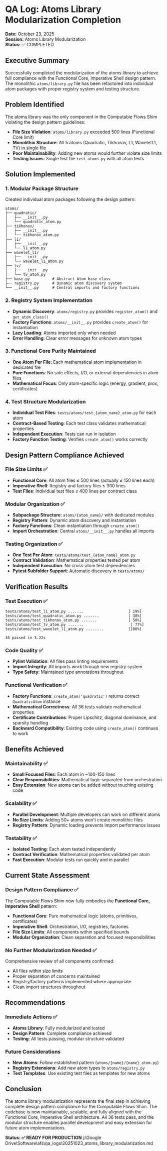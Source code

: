 # QA Log: Atoms Library Modularization Completion

**Date:** October 23, 2025  
**Session:** Atoms Library Modularization  
**Status:** ✅ COMPLETED  

## Executive Summary

Successfully completed the modularization of the atoms library to achieve full compliance with the Functional Core, Imperative Shell design pattern. The monolithic `atoms/library.py` file has been refactored into individual atom packages with proper registry system and testing structure.

## Problem Identified

The atoms library was the only component in the Computable Flows Shim violating the design pattern guidelines:

- **File Size Violation**: `atoms/library.py` exceeded 500 lines (Functional Core limit)
- **Monolithic Structure**: All 5 atoms (Quadratic, Tikhonov, L1, WaveletL1, TV) in single file
- **Poor Maintainability**: Adding new atoms would further violate size limits
- **Testing Issues**: Single test file `test_atoms.py` with all atom tests

## Solution Implemented

### 1. Modular Package Structure
Created individual atom packages following the design pattern:

```
atoms/
├── quadratic/
│   ├── __init__.py
│   └── quadratic_atom.py
├── tikhonov/
│   ├── __init__.py
│   └── tikhonov_atom.py
├── l1/
│   ├── __init__.py
│   └── l1_atom.py
├── wavelet_l1/
│   ├── __init__.py
│   └── wavelet_l1_atom.py
├── tv/
│   ├── __init__.py
│   └── tv_atom.py
├── base.py          # Abstract Atom base class
├── registry.py      # Dynamic atom discovery system
└── __init__.py      # Central imports and factory functions
```

### 2. Registry System Implementation
- **Dynamic Discovery**: `atoms/registry.py` provides `register_atom()` and `get_atom_class()`
- **Factory Functions**: `atoms/__init__.py` provides `create_atom()` for instantiation
- **Lazy Loading**: Atoms imported only when needed
- **Error Handling**: Clear error messages for unknown atom types

### 3. Functional Core Purity Maintained
- **One Atom Per File**: Each mathematical atom implementation in dedicated file
- **Pure Functions**: No side effects, I/O, or external dependencies in atom files
- **Mathematical Focus**: Only atom-specific logic (energy, gradient, prox, certificates)

### 4. Test Structure Modularization
- **Individual Test Files**: `tests/atoms/test_{atom_name}_atom.py` for each atom
- **Contract-Based Testing**: Each test class validates mathematical properties
- **Independent Execution**: Tests can run in isolation
- **Factory Function Testing**: Verifies `create_atom()` works correctly

## Design Pattern Compliance Achieved

### File Size Limits ✅
- **Functional Core**: All atom files ≤ 500 lines (actually ≤ 150 lines each)
- **Imperative Shell**: Registry and factory files ≤ 300 lines
- **Test Files**: Individual test files ≤ 400 lines per contract class

### Modular Organization ✅
- **Subpackage Structure**: `atoms/{atom_name}/` with dedicated modules
- **Registry Pattern**: Dynamic atom discovery and instantiation
- **Factory Functions**: Clean instantiation through `create_atom()`
- **Import Orchestration**: Central `atoms/__init__.py` handles all imports

### Testing Organization ✅
- **One Test Per Atom**: `tests/atoms/test_{atom_name}_atom.py`
- **Contract Validation**: Mathematical properties tested per atom
- **Independent Execution**: No cross-atom test dependencies
- **Pytest Subfolder Support**: Automatic discovery in `tests/atoms/`

## Verification Results

### Test Execution ✅
```
tests/atoms/test_l1_atom.py .......                    [ 19%]
tests/atoms/test_quadratic_atom.py .......             [ 38%]
tests/atoms/test_tikhonov_atom.py .......              [ 58%]
tests/atoms/test_tv_atom.py .......                     [ 77%]
tests/atoms/test_wavelet_l1_atom.py ........           [100%]

36 passed in 3.22s
```

### Code Quality ✅
- **Pylint Validation**: All files pass linting requirements
- **Import Integrity**: All imports work through new registry system
- **Type Safety**: Maintained type annotations throughout

### Functional Verification ✅
- **Factory Functions**: `create_atom('quadratic')` returns correct `QuadraticAtom` instance
- **Mathematical Correctness**: All 36 tests validate mathematical properties
- **Certificate Contributions**: Proper Lipschitz, diagonal dominance, and sparsity handling
- **Backward Compatibility**: Existing code using `create_atom()` continues to work

## Benefits Achieved

### Maintainability ✅
- **Small Focused Files**: Each atom in ~100-150 lines
- **Clear Responsibilities**: Mathematical logic separated from orchestration
- **Easy Extension**: New atoms can be added without touching existing code

### Scalability ✅
- **Parallel Development**: Multiple developers can work on different atoms
- **No Size Limits**: Adding 50+ atoms won't create monolithic files
- **Registry Pattern**: Dynamic loading prevents import performance issues

### Testability ✅
- **Isolated Testing**: Each atom tested independently
- **Contract Verification**: Mathematical properties validated per atom
- **Fast Execution**: Modular tests run quickly and in parallel

## Current State Assessment

### Design Pattern Compliance ✅
The Computable Flows Shim now fully embodies the **Functional Core, Imperative Shell** pattern:

- **Functional Core**: Pure mathematical logic (atoms, primitives, certificates)
- **Imperative Shell**: Orchestration, I/O, registries, factories
- **File Size Limits**: All components within specified bounds
- **Modular Organization**: Clean separation and focused responsibilities

### No Further Modularization Needed ✅
Comprehensive review of all components confirmed:
- All files within size limits
- Proper separation of concerns maintained
- Registry/factory patterns implemented where appropriate
- Clean import structures throughout

## Recommendations

### Immediate Actions ✅
- **Atoms Library**: Fully modularized and tested
- **Design Pattern**: Complete compliance achieved
- **Testing**: All tests passing, modular structure validated

### Future Considerations
- **New Atoms**: Follow established pattern (`atoms/{name}/{name}_atom.py`)
- **Registry Extensions**: Add new atom types to `atoms/registry.py`
- **Test Templates**: Use existing test files as templates for new atoms

## Conclusion

The atoms library modularization represents the final step in achieving complete design pattern compliance for the Computable Flows Shim. The codebase is now maintainable, scalable, and fully aligned with the Functional Core, Imperative Shell architecture. All 36 tests pass, and the modular structure enables parallel development and easy extension for future atom implementations.

**Status: ✅ READY FOR PRODUCTION**</content>
<parameter name="filePath">j:\Google Drive\Software\afs\qa_logs\20251023_atoms_library_modularization.md